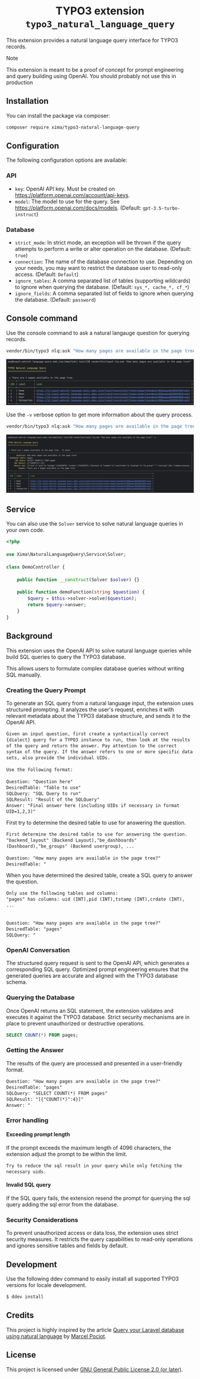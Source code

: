 <div align="center">

# TYPO3 extension `typo3_natural_language_query`

</div>

This extension provides a natural language query interface for TYPO3 records.

> [!NOTE]  
> This extension is meant to be a proof of concept for prompt engineering and query building using OpenAI. You should probably not use this in production

## Installation

You can install the package via composer:

```bash
composer require xima/typo3-natural-language-query
```

## Configuration

The following configuration options are available:

### API

- `key`: OpenAI API key. Must be created on https://platform.openai.com/account/api-keys.
- `model`: The model to use for the query. See https://platform.openai.com/docs/models. (Default: `gpt-3.5-turbo-instruct`)

### Database

- `strict_mode`: In strict mode, an exception will be thrown if the query attempts to perform a write or alter operation on the database. (Default: `true`)
- `connection`: The name of the database connection to use. Depending on your needs, you may want to restrict the database user to read-only access. (Default: `Default`)
- `ignore_tables`: A comma separated list of tables (supporting wildcards) to ignore when querying the database. (Default: `sys_*, cache_*, cf_*`)
- `ignore_fields`: A comma separated list of fields to ignore when querying the database. (Default: `password`)

## Console command

Use the console command to ask a natural langauge question for querying records.

```bash
vendor/bin/typo3 nlq:ask "How many pages are available in the page tree?"
```

![Console Command](./Documentation/Images/command.png)

Use the `-v` verbose option to get more information about the query process.

```bash
vendor/bin/typo3 nlq:ask "How many pages are available in the page tree?" -v
```

![Console Command](./Documentation/Images/command-verbose.png)

## Service

You can also use the `Solver` service to solve natural language queries in your own code.

```php
<?php

use Xima\NaturalLanguageQuery\Service\Solver;

class DemoController {

    public function __construct(Solver $solver) {}
    
    public function demoFunction(string $question) {
        $query = $this->solver->solve($question);
        return $query->answer;
    }
}
```

## Background

This extension uses the OpenAI API to solve natural language queries while build SQL queries to query the TYPO3 database.

This allows users to formulate complex database queries without writing SQL manually.

### Creating the Query Prompt

To generate an SQL query from a natural language input, the extension uses structured prompting. It analyzes the user's request, enriches it with relevant metadata about the TYPO3 database structure, and sends it to the OpenAI API.

```text
Given an input question, first create a syntactically correct {dialect} query for a TYPO3 instance to run, then look at the results of the query and return the answer. Pay attention to the correct syntax of the query. If the answer refers to one or more specific data sets, also provide the individual UIDs.

Use the following format:

Question: "Question here"
DesiredTable: "Table to use"
SQLQuery: "SQL Query to run"
SQLResult: "Result of the SQLQuery"
Answer: "Final answer here (including UIDs if necessary in format UID=1,2,3)"
```

First try to determine the desired table to use for answering the question.

```text
First determine the desired table to use for answering the question.
"backend_layout" (Backend Layout),"be_dashboards" (Dashboard),"be_groups" (Backend usergroup), ...

Question: "How many pages are available in the page tree?"
DesiredTable: "
```

When you have determined the desired table, create a SQL query to answer the question.

```text
Only use the following tables and columns:
"pages" has columns: uid (INT),pid (INT),tstamp (INT),crdate (INT), ...


Question: "How many pages are available in the page tree?"
DesiredTable: "pages"
SQLQuery: "
```

### OpenAI Conversation

The structured query request is sent to the OpenAI API, which generates a corresponding SQL query. Optimized prompt engineering ensures that the generated queries are accurate and aligned with the TYPO3 database schema.

### Querying the Database

Once OpenAI returns an SQL statement, the extension validates and executes it against the TYPO3 database. Strict security mechanisms are in place to prevent unauthorized or destructive operations.

```sql
SELECT COUNT(*) FROM pages;
```

### Getting the Answer

The results of the query are processed and presented in a user-friendly format.

```text
Question: "How many pages are available in the page tree?"
DesiredTable: "pages"
SQLQuery: "SELECT COUNT(*) FROM pages"
SQLResult: "[{"COUNT(*)":4}]"
Answer: "
```

### Error handling

#### Exceeding prompt length

If the prompt exceeds the maximum length of 4096 characters, the extension adjust the prompt to be within the limit.

```text
Try to reduce the sql result in your query while only fetching the necessary uids.
```

#### Invalid SQL query

If the SQL query fails, the extension resend the prompt for querying the sql query adding the sql error from the database.

### Security Considerations

To prevent unauthorized access or data loss, the extension uses strict security measures. It restricts the query capabilities to read-only operations and ignores sensitive tables and fields by default.

## Development

Use the following ddev command to easily install all supported TYPO3 versions for locale development.

```bash
$ ddev install
```

## Credits

This project is highly inspired by the article [Query your Laravel database using natural language](https://beyondco.de/blog/query-your-laravel-database-using-natural-language) by [Marcel Pociot](https://pociot.dev/).

## License

This project is licensed
under [GNU General Public License 2.0 (or later)](LICENSE.md).
